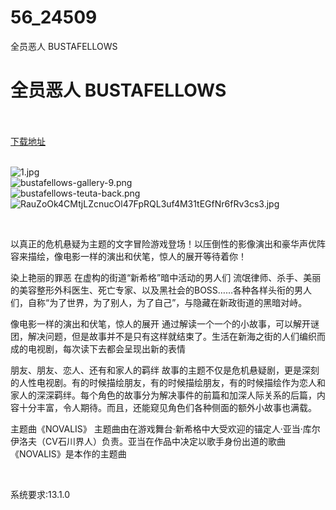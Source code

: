 # 56_24509
全员恶人 BUSTAFELLOWS
# 全员恶人 BUSTAFELLOWS
 <br/></br>
[下载地址](https://www.switch520.cc/article/24509 "下载地址")
<br/></br>

<p><img title="1.jpg" src="https://www.switch520.cc/muke_img/2021_11_13_0870391c4e449.jpg" alt="1.jpg"><br>
<img title="bustafellows-gallery-9.png" src="https://www.switch520.cc/muke_img/2021_11_13_dfc6037098800.png" alt="bustafellows-gallery-9.png"><br>
<img title="bustafellows-teuta-back.png" src="https://www.switch520.cc/muke_img/2021_11_13_27b524761f17c.png" alt="bustafellows-teuta-back.png"><br>
<img title="RauZoOk4CMtjLZcnucOl47FpRQL3uf4M31tEGfNr6fRv3cs3.jpg" src="https://www.switch520.cc/muke_img/2021_11_13_26836551c6040.jpg" alt="RauZoOk4CMtjLZcnucOl47FpRQL3uf4M31tEGfNr6fRv3cs3.jpg"></p>
<p>&nbsp;</p>
<p>以真正的危机悬疑为主题的文字冒险游戏登场！以压倒性的影像演出和豪华声优阵容来描绘，像电影一样的演出和伏笔，惊人的展开等待着你！</p>
<p>染上艳丽的罪恶 在虚构的街道“新希格”暗中活动的男人们 流氓律师、杀手、美丽的美容整形外科医生、死亡专家、以及黑社会的BOSS……各种各样头衔的男人们，自称“为了世界，为了别人，为了自己”，与隐藏在新政街道的黑暗对峙。</p>
<p>像电影一样的演出和伏笔，惊人的展开 通过解读一个一个的小故事，可以解开谜团，解决问题，但是故事并不是只有这样就结束了。生活在新海之街的人们编织而成的电视剧，每次读下去都会呈现出新的表情</p>
<p>朋友、朋友、恋人、还有和家人的羁绊 故事的主题不仅是危机悬疑剧，更是深刻的人性电视剧。有的时候描绘朋友，有的时候描绘朋友，有的时候描绘作为恋人和家人的深深羁绊。每个角色的故事分为解决事件的前篇和加深人际关系的后篇，内容十分丰富，令人期待。而且，还能窥见角色们各种侧面的额外小故事也满载。</p>
<p>主题曲《NOVALIS》 主题曲由在游戏舞台·新希格中大受欢迎的锚定人·亚当·库尔伊洛夫（CV石川界人）负责。亚当在作品中决定以歌手身份出道的歌曲《NOVALIS》是本作的主题曲</p>
<p>&nbsp;</p>
<p>系统要求:13.1.0</p>



